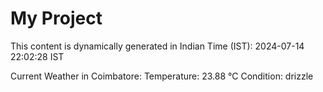 # My Project

This content is dynamically generated in Indian Time (IST): 2024-07-14 22:02:28 IST


Current Weather in Coimbatore:
Temperature: 23.88 °C
Condition: drizzle

